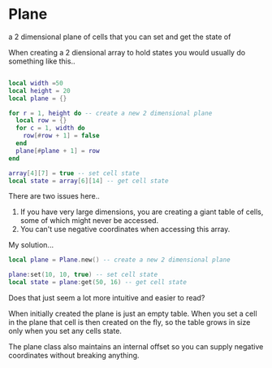 # Plane
a 2 dimensional plane of cells that you can set and get the state of

When creating a 2 diensional array to hold states you would usually do something like this..
```Lua

local width =50
local height = 20
local plane = {}

for r = 1, height do -- create a new 2 dimensional plane
  local row = {}
  for c = 1, width do
    row[#row + 1] = false
  end
  plane[#plane + 1] = row
end

array[4][7] = true -- set cell state
local state = array[6][14] -- get cell state
```
There are two issues here..
1. If you have very large dimensions, you are creating a giant table of cells, some of which might never be accessed.
2. You can't use negative coordinates when accessing this array.

My solution...
```Lua
local plane = Plane.new() -- create a new 2 dimensional plane

plane:set(10, 10, true) -- set cell state
local state = plane:get(50, 16) -- get cell state
 ```
Does that just seem a lot more intuitive and easier to read?

When initially created the plane is just an empty table. When you set a cell in the plane that cell is then created on the fly, so the table grows in size only when you set any cells state.

The plane class also maintains an internal offset so you can supply negative coordinates without breaking anything.
